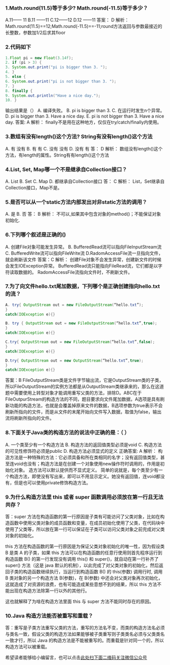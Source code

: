 ### 1.Math.round(11.5)等于多少? Math.round(-11.5)等于多少？
A.11—— 11
B.11 ——11
C.12——12
D.12 ——11
答案： D
解析：
Math.round(11.5)==12;Math.round(-11.5)==-11;round方法返回与参数最接近的长整数，参数加1/2后求其floor


### 2.代码如下
```java
1.Float pi = new Float(3.14f);
2. if (pi > 3) {
3. System.out.print("pi is bigger than 3. ");
4. }
5. else {
6. System.out.print("pi is not bigger than 3. ");
7. }
8. finally {
9. System.out.println("Have a nice day.");
10. }
```
输出结果是（）
 A. 编译失败。
B. pi is bigger than 3.
C. 在运行时发生n个异常。
D. pi is bigger than 3. Have a nice day.
E. pi is not bigger than 3. Have a nice day.
答案: A
解析：
finally不是用在这种地方，仅仅在try/catch/finally内使用。


### 3.数组有没有length()这个方法? String有没有length()这个方法
A. 有 没有
B. 有 有
C. 没有 没有
D. 没有 有
答： D
解析：
数组没有length()这个方法，有length的属性。String有有length()这个方法


### 4.List, Set, Map哪一个不是继承自Collection接口？
A. List
B. Set
C. Map
D. 都继承自Collection接口
答： C
解析：
List，Set继承自Collection接口，Map不是。


### 5.是否可以从一个static方法内部发出对非static方法的调用？
A. 是
B. 否
答： B
解析：
不可以,如果其中包含对象的method()；不能保证对象初始化. 


### 6.下列哪个叙述是正确的()
A. 创建File对象可能发生异常。 
B. BufferedRead流可以指向FileInputStream流 
C. BufferedWrite流可以指向FileWrite流 
D.RadomAccessFile流一旦指向文件，就会刷新该文件
答案：C 
解析：
创建File对象不会发生异常，创建新文件的时候会发生IOException异常。 
BufferedRead流只能指向FileRead流，它们都是以字符读取数据的。 
RadomAccessFile流指向文件时，不刷新文件。


### 7.为了向文件hello.txt尾加数据，下列哪个是正确创建指向hello.txt的流？ 
```java
A. try{ OutputStream out = new FileOutputStream(“hello.txt”); 
} 
catch(IOException e){} 

B. try { OutputStream out = new FileOutputStream(“hello.txt”,true); 
} 
catch(IOException e){} 

C.try{ OutputStream out = new FileOutputStream(“hello.txt”,false); 
} 
catch(IOException e){} 

D.try{ OutputStream out = new OutputStream(“hello.txt”,true); 
} 
catch(IOException e){}
```
答案：B 
FileOutputStream类是文件字节输出流，它是OutputStream类的子类，所以FileOutputStream的实例方法都是从OutputStream类继承来的，那么在这道题中需要使用上转型对象才能调用重写父类的方法，排除D。ABC在于FileOutpurStream的构造方法的不同，题目要求向文件尾加数据，A选项是具有刷新功能的构造方法，也就是会覆盖掉原来文件的数据，B选项参数为true表示不会刷新所指向的文件，而是从文件的末尾开始向文件写入数据，取值为false，输出流将刷新所指向的文件。


### 8.下面关于Java类的构造方法的说法中正确的是：（ ）
A. 一个类至少有一个构造方法
B. 构造方法的返回值类型必须是void
C. 构造方法的可见性修饰符必须是public
D. 构造方法必须显式的定义
正确答案: A
解析：
构造方法是一种特殊的方法：它必须具备和所在类相同的名字；没有返回值类型，甚至连void也没有；构造方法是在创建一个对象使用new操作符时调用的，作用是初始化对象。
造方法可以默认提供而不显式定义。
简单的说就是，每个类至少有一个构造方法，即使没有写出来，即可以不用显示定义。她没有返回值，连void都没有，但是也可以使用private修饰构造方法。


### 9.为什么构造方法里 this 或者 super 函数调用必须放在第一行且无法共存？
答：super 方法在构造函数的第一行原因是子类有可能访问了父类对象，比如在构造函数中使用父类对象的成员函数和变量，在成员初始化使用了父类，在代码块中使用了父类等，所以放在第一行可以保证在子类可以访问父类对象之前完成对父类对象的初始化。

this 方法在构造函数的第一行原因是为保证父类对象初始化的唯一性，因为假设类 B 是类 A 的子类，如果 this 方法可以在构造函数的任意行使用则首先程序运行到构造函数 B() 的第一行发现没有调用 this() 和 super()，就自动在第一行补齐了 super() 方法（这是 java 默认的机制），以此完成了对父类对象的初始化，然后返回子类的构造函数继续执行，当运行到构造函数 B() 的 this(参数) 调用行时, 调用 B 类对象的另一个构造方法 B(参数)，在 B(参数) 中还会对父类对象再次初始化，这就造成了对资源的浪费，也有可能造成某些意想不到的结果，所以 this 方法不能出现在构造方法除第一行以外的其他行。

这也就解释了为啥在构造方法里面 this 与 super 方法不能同时存在的原因。

### 10.Java 构造方法能否被重写和重载？
答：重写是子类方法重写父类的方法，重写的方法名不变，而类的构造方法名必须与类名一致，假设父类的构造方法如果能够被子类重写则子类类名必须与父类类名一致才行，所以 Java 的构造方法是不能被重写的。而重载是针对同一个的，所以构造方法可以被重载。


希望读者能够给小编留言，也可以点击[此处扫下面二维码关注微信公众号](https://www.ycbbs.vip/?p=28 "此处扫下面二维码关注微信公众号")